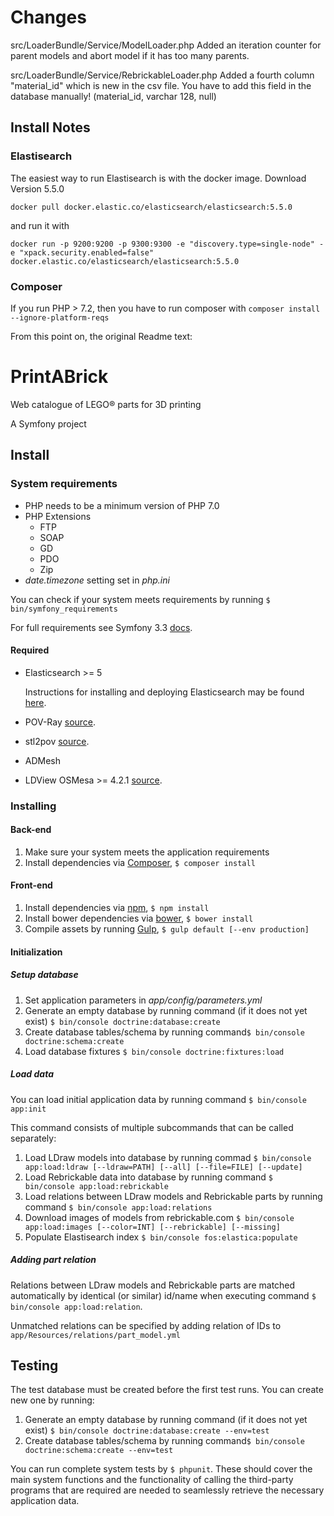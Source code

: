 # Changes

src/LoaderBundle/Service/ModelLoader.php
Added an iteration counter for parent models and abort model if it has too many parents.

src/LoaderBundle/Service/RebrickableLoader.php
Added a fourth column "material_id" which is new in the csv file. You have to add this field in the database manually! (material_id, varchar 128, null)

## Install Notes

### Elastisearch
The easiest way to run Elastisearch is with the docker image. Download Version 5.5.0

`docker pull docker.elastic.co/elasticsearch/elasticsearch:5.5.0`

 and run it with
 
`docker run -p 9200:9200 -p 9300:9300 -e "discovery.type=single-node" -e "xpack.security.enabled=false" docker.elastic.co/elasticsearch/elasticsearch:5.5.0`

### Composer
If you run PHP > 7.2, then you have to run composer with 
`composer install --ignore-platform-reqs`


From this point on, the original Readme text:

# PrintABrick
Web catalogue of LEGO® parts for 3D printing

A Symfony project 

## Install

### System requirements

* PHP needs to be a minimum version of PHP 7.0
* PHP Extensions
    * FTP 
    * SOAP 
    * GD
    * PDO 
    * Zip 
* *date.timezone* setting set in *php.ini*

You can check if your system meets requirements by running `$ bin/symfony_requirements`

For full requirements see Symfony 3.3 [docs](http://symfony.com/doc/3.3/reference/requirements.html).


#### Required 
* Elasticsearch >= 5

    Instructions for installing and deploying Elasticsearch may be found [here](https://www.elastic.co/downloads/elasticsearch). 
* POV-Ray [source](http://www.povray.org/).
* stl2pov [source](https://github.com/rsmith-nl/stltools/releases/tag/3.3).
* ADMesh 
* LDView OSMesa >= 4.2.1 [source](https://tcobbs.github.io/ldview/).

### Installing  
   
#### Back-end
1. Make sure your system meets the application requirements
2. Install dependencies via [Composer](https://getcomposer.org/), `$ composer install`

#### Front-end
1. Install dependencies via [npm](https://www.npmjs.com/), `$ npm install`
2. Install bower dependencies via [bower](https://bower.io), `$ bower install`
3. Compile assets by running [Gulp](http://gulpjs.com/), `$ gulp default [--env production]`

#### Initialization

##### Setup database 
1. Set application parameters in *app/config/parameters.yml*
2. Generate an empty database by running command (if it does not yet exist) `$ bin/console doctrine:database:create`   
3. Create database tables/schema by running command`$ bin/console doctrine:schema:create`
4. Load database fixtures `$ bin/console doctrine:fixtures:load`

##### Load data
You can load initial application data by running command `$ bin/console app:init`

This command consists of multiple subcommands that can be called separately:
1. Load LDraw models into database by running commad `$ bin/console app:load:ldraw [--ldraw=PATH] [--all] [--file=FILE] [--update] `
2. Load Rebrickable data into database by running command `$ bin/console app:load:rebrickable`  
3. Load relations between LDraw models and Rebrickable parts by running command `$ bin/console app:load:relations` 
4. Download images of models from rebrickable.com `$ bin/console app:load:images [--color=INT] [--rebrickable] [--missing]`
5. Populate Elastisearch index `$ bin/console fos:elastica:populate`

##### Adding part relation 
Relations between LDraw models and Rebrickable parts are matched automatically by identical (or similar) id/name when executing command `$ bin/console app:load:relation`. 

Unmatched relations can be specified by adding relation of IDs to `app/Resources/relations/part_model.yml` 

## Testing
The test database must be created before the first test runs. You can create new one by running:

1. Generate an empty database by running command (if it does not yet exist) `$ bin/console doctrine:database:create --env=test`   
2. Create database tables/schema by running command`$ bin/console doctrine:schema:create --env=test`


You can run complete system tests by `$ phpunit`. These should cover the main system functions and the functionality of calling the third-party programs that are required are needed to seamlessly retrieve the necessary application data.
